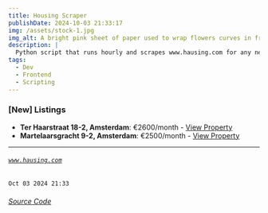 ```yaml
---
title: Housing Scraper
publishDate: 2024-10-03 21:33:17
img: /assets/stock-1.jpg
img_alt: A bright pink sheet of paper used to wrap flowers curves in front of rich blue background
description: |
  Python script that runs hourly and scrapes www.hausing.com for any new properties.
tags:
  - Dev
  - Frontend
  - Scripting
---
```


### [New] Listings
- **Ter Haarstraat 18-2, Amsterdam**: €2600/month - [View Property](https://www.hausing.com/properties-for-rent-amsterdam/ter-haarstraat-18-2-amsterdam)
- **Martelaarsgracht 9-2, Amsterdam**: €2500/month - [View Property](https://www.hausing.com/properties-for-rent-amsterdam/martelaarsgracht-9-2-amsterdam)
---
###### [`www.hausing.com`](https://www.hausing.com/properties-for-rent-amsterdam?sort-asc=price)

`Oct 03 2024 21:33`
###### [Source Code](https://github.com/celestegambardella/hausing-scraper)
